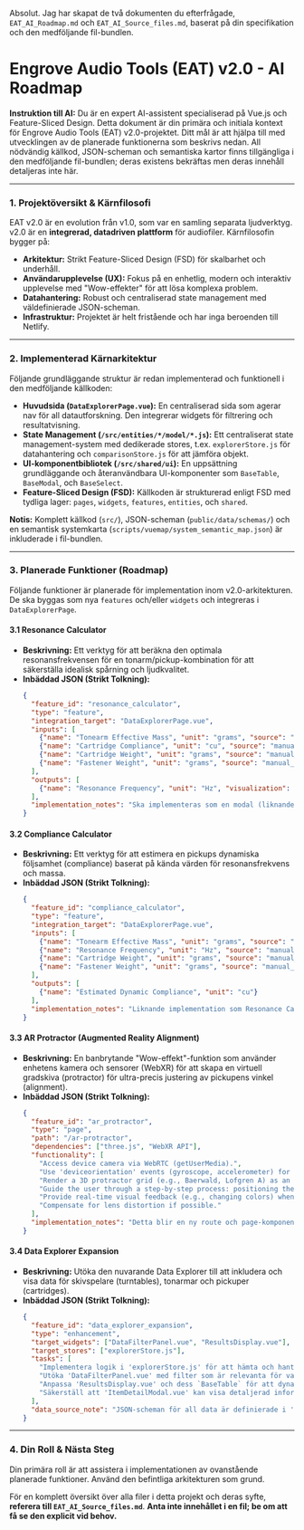 Absolut. Jag har skapat de två dokumenten du efterfrågade, `EAT_AI_Roadmap.md` och `EAT_AI_Source_files.md`, baserat på din specifikation och den medföljande fil-bundlen.
# Engrove Audio Tools (EAT) v2.0 - AI Roadmap

**Instruktion till AI:** Du är en expert AI-assistent specialiserad på Vue.js och Feature-Sliced Design. Detta dokument är din primära och initiala kontext för Engrove Audio Tools (EAT) v2.0-projektet. Ditt mål är att hjälpa till med utvecklingen av de planerade funktionerna som beskrivs nedan. All nödvändig källkod, JSON-scheman och semantiska kartor finns tillgängliga i den medföljande fil-bundlen; deras existens bekräftas men deras innehåll detaljeras inte här.

---

### **1. Projektöversikt & Kärnfilosofi**

EAT v2.0 är en evolution från v1.0, som var en samling separata ljudverktyg. v2.0 är en **integrerad, datadriven plattform** för audiofiler. Kärnfilosofin bygger på:
- **Arkitektur:** Strikt Feature-Sliced Design (FSD) för skalbarhet och underhåll.
- **Användarupplevelse (UX):** Fokus på en enhetlig, modern och interaktiv upplevelse med "Wow-effekter" för att lösa komplexa problem.
- **Datahantering:** Robust och centraliserad state management med väldefinierade JSON-scheman.
- **Infrastruktur:** Projektet är helt fristående och har inga beroenden till Netlify.

---

### **2. Implementerad Kärnarkitektur**

Följande grundläggande struktur är redan implementerad och funktionell i den medföljande källkoden:

- **Huvudsida (`DataExplorerPage.vue`):** En centraliserad sida som agerar nav för all datautforskning. Den integrerar widgets för filtrering och resultatvisning.
- **State Management (`/src/entities/*/model/*.js`):** Ett centraliserat state management-system med dedikerade stores, t.ex. `explorerStore.js` för datahantering och `comparisonStore.js` för att jämföra objekt.
- **UI-komponentbibliotek (`/src/shared/ui`):** En uppsättning grundläggande och återanvändbara UI-komponenter som `BaseTable`, `BaseModal`, och `BaseSelect`.
- **Feature-Sliced Design (FSD):** Källkoden är strukturerad enligt FSD med tydliga lager: `pages`, `widgets`, `features`, `entities`, och `shared`.

**Notis:** Komplett källkod (`src/`), JSON-scheman (`public/data/schemas/`) och en semantisk systemkarta (`scripts/vuemap/system_semantic_map.json`) är inkluderade i fil-bundlen.

---

### **3. Planerade Funktioner (Roadmap)**

Följande funktioner är planerade för implementation inom v2.0-arkitekturen. De ska byggas som nya `features` och/eller `widgets` och integreras i `DataExplorerPage`.

#### **3.1 Resonance Calculator**
- **Beskrivning:** Ett verktyg för att beräkna den optimala resonansfrekvensen för en tonarm/pickup-kombination för att säkerställa idealisk spårning och ljudkvalitet.
- **Inbäddad JSON (Strikt Tolkning):**
  ```json
  {
    "feature_id": "resonance_calculator",
    "type": "feature",
    "integration_target": "DataExplorerPage.vue",
    "inputs": [
      {"name": "Tonearm Effective Mass", "unit": "grams", "source": "manual_input or selected_tonearm_data"},
      {"name": "Cartridge Compliance", "unit": "cu", "source": "manual_input or selected_cartridge_data"},
      {"name": "Cartridge Weight", "unit": "grams", "source": "manual_input or selected_cartridge_data"},
      {"name": "Fastener Weight", "unit": "grams", "source": "manual_input", "default": 0.5}
    ],
    "outputs": [
      {"name": "Resonance Frequency", "unit": "Hz", "visualization": "gauge_chart (8-12 Hz is optimal)"}
    ],
    "implementation_notes": "Ska implementeras som en modal (liknande ItemDetailModal.vue) eller en dedikerad widget i DataExplorerPage. Beräkningslogiken ska isoleras i en återanvändbar 'lib'-funktion."
  }
  ```

#### **3.2 Compliance Calculator**
- **Beskrivning:** Ett verktyg för att estimera en pickups dynamiska följsamhet (compliance) baserat på kända värden för resonansfrekvens och massa.
- **Inbäddad JSON (Strikt Tolkning):**
  ```json
  {
    "feature_id": "compliance_calculator",
    "type": "feature",
    "integration_target": "DataExplorerPage.vue",
    "inputs": [
      {"name": "Tonearm Effective Mass", "unit": "grams", "source": "manual_input or selected_tonearm_data"},
      {"name": "Resonance Frequency", "unit": "Hz", "source": "manual_input"},
      {"name": "Cartridge Weight", "unit": "grams", "source": "manual_input or selected_cartridge_data"},
      {"name": "Fastener Weight", "unit": "grams", "source": "manual_input", "default": 0.5}
    ],
    "outputs": [
      {"name": "Estimated Dynamic Compliance", "unit": "cu"}
    ],
    "implementation_notes": "Liknande implementation som Resonance Calculator. Kan vara en flik i samma modal."
  }
  ```

#### **3.3 AR Protractor (Augmented Reality Alignment)**
- **Beskrivning:** En banbrytande "Wow-effekt"-funktion som använder enhetens kamera och sensorer (WebXR) för att skapa en virtuell gradskiva (protractor) för ultra-precis justering av pickupens vinkel (alignment).
- **Inbäddad JSON (Strikt Tolkning):**
  ```json
  {
    "feature_id": "ar_protractor",
    "type": "page",
    "path": "/ar-protractor",
    "dependencies": ["three.js", "WebXR API"],
    "functionality": [
      "Access device camera via WebRTC (getUserMedia).",
      "Use 'deviceorientation' events (gyroscope, accelerometer) for precise tracking of device angle.",
      "Render a 3D protractor grid (e.g., Baerwald, Lofgren A) as an overlay on the camera feed using three.js.",
      "Guide the user through a step-by-step process: positioning the phone, aligning the grid with the turntable spindle and tonearm pivot.",
      "Provide real-time visual feedback (e.g., changing colors) when the cartridge body is perfectly aligned with the grid lines at the two null points.",
      "Compensate for lens distortion if possible."
    ],
    "implementation_notes": "Detta blir en ny route och page-komponent. Kärnlogiken för AR och sensorhantering ska vara väl inkapslad. Teknisk analys finns i dokumentationen."
  }
  ```

#### **3.4 Data Explorer Expansion**
- **Beskrivning:** Utöka den nuvarande Data Explorer till att inkludera och visa data för skivspelare (turntables), tonarmar och pickuper (cartridges).
- **Inbäddad JSON (Strikt Tolkning):**
  ```json
  {
    "feature_id": "data_explorer_expansion",
    "type": "enhancement",
    "target_widgets": ["DataFilterPanel.vue", "ResultsDisplay.vue"],
    "target_stores": ["explorerStore.js"],
    "tasks": [
      "Implementera logik i 'explorerStore.js' för att hämta och hantera data för alla tre entitetstyper (turntables, tonearms, cartridges).",
      "Utöka 'DataFilterPanel.vue' med filter som är relevanta för varje entitetstyp, baserat på 'data-filters-map.schema.json'.",
      "Anpassa 'ResultsDisplay.vue' och dess `BaseTable` för att dynamiskt visa kolumner relevanta för den valda entitetstypen.",
      "Säkerställ att 'ItemDetailModal.vue' kan visa detaljerad information för alla entitetstyper."
    ],
    "data_source_note": "JSON-scheman för all data är definierade i 'public/data/schemas/'."
  }
  ```

---

### **4. Din Roll & Nästa Steg**

Din primära roll är att assistera i implementationen av ovanstående planerade funktioner. Använd den befintliga arkitekturen som grund.

För en komplett översikt över alla filer i detta projekt och deras syfte, **referera till `EAT_AI_Source_files.md`**. **Anta inte innehållet i en fil; be om att få se den explicit vid behov.**

